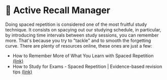# :loudspeaker: Active Recall Manager

Doing spaced repetition is considered one of the most fruitful study technique. It consists on spacying out our studying schedule, in particular, by introducing time intervals between study sessions, you can remember more. That's because you try to "tackle" and to smooth the forgetting curve. 
There are plenty of resources online, these ones are just a few:
* How to Remember More of What You Learn with Spaced Repetition [(link)](https://collegeinfogeek.com/spaced-repetition-memory-technique/)
* How to Study for Exams - Spaced Repetition | Evidence-based revision tips [(link)](https://www.youtube.com/watch?v=Z-zNHHpXoMM)
